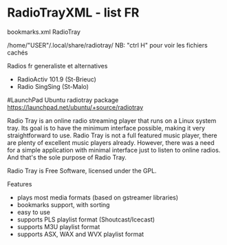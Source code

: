 # RadioTrayXML - list FR

bookmarks.xml  RadioTray

/home/"USER"/.local/share/radiotray/
NB:  "ctrl H" pour voir les fichiers cachés



Radios fr generaliste et alternatives
+ RadioActiv 101.9 (St-Brieuc)
+ Radio SingSing (St-Malo)

#LaunchPad Ubuntu radiotray package
https://launchpad.net/ubuntu/+source/radiotray

Radio Tray is an online radio streaming player that runs on a Linux system tray. Its goal is to have the minimum interface possible, making it very straightforward to use.
Radio Tray is not a full featured music player, there are plenty of excellent music players already. However, there was a need for a simple application with minimal interface just to listen to online radios. And that's the sole purpose of Radio Tray.

Radio Tray is Free Software, licensed under the GPL.

Features

* plays most media formats (based on gstreamer libraries)
* bookmarks support, with sorting
* easy to use
* supports PLS playlist format (Shoutcast/Icecast)
* supports M3U playlist format
* supports ASX, WAX and WVX playlist format
